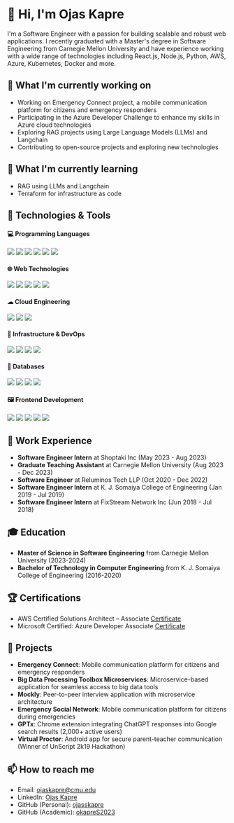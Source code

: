 # 👋 Hi, I'm Ojas Kapre

I'm a Software Engineer with a passion for building scalable and robust web applications. I recently graduated with a Master's degree in Software Engineering from Carnegie Mellon University and have experience working with a wide range of technologies including React.js, Node.js, Python, AWS, Azure, Kubernetes, Docker and more.

## 🔭 What I'm currently working on

- Working on Emergency Connect project, a mobile communication platform for citizens and emergency responders
- Participating in the Azure Developer Challenge to enhance my skills in Azure cloud technologies
- Exploring RAG projects using Large Language Models (LLMs) and Langchain
- Contributing to open-source projects and exploring new technologies

## 🌱 What I'm currently learning

- RAG using LLMs and Langchain
- Terraform for infrastructure as code

## 🔧 Technologies & Tools

#### 💻 Programming Languages
![](https://img.shields.io/badge/Code-Python-blue)
![](https://img.shields.io/badge/Code-JavaScript-yellow)
![](https://img.shields.io/badge/Code-TypeScript-blue)
![](https://img.shields.io/badge/Code-SQL-blue)
![](https://img.shields.io/badge/Code-Go-lightblue)
![](https://img.shields.io/badge/Code-Java-red)

#### 🌐 Web Technologies
![](https://img.shields.io/badge/Web-React.js-blue)
![](https://img.shields.io/badge/Web-Vue.js-green)
![](https://img.shields.io/badge/Web-Node.js-lightgreen)
![](https://img.shields.io/badge/Web-Flask-black)
![](https://img.shields.io/badge/Web-Streamlit-yellow)

#### ☁ Cloud Engineering
![](https://img.shields.io/badge/AWS-black?logo=amazonaws&logoColor=orange)
![](https://img.shields.io/badge/GCP-black?logo=googlecloud&logoColor=blue)
![](https://img.shields.io/badge/Azure-black?logo=microsoftazure&logoColor=blue)

#### 🚢 Infrastructure & DevOps
![](https://img.shields.io/badge/DevOps-Docker-blue)
![](https://img.shields.io/badge/DevOps-Kubernetes-lightblue)
![](https://img.shields.io/badge/DevOps-Terraform-purple)
![](https://img.shields.io/badge/DevOps-Git-black)

#### 💾 Databases
![](https://img.shields.io/badge/DB-PostgreSQL-blue)
![](https://img.shields.io/badge/DB-MongoDB-green)
![](https://img.shields.io/badge/DB-MySQL-blue)
![](https://img.shields.io/badge/DB-Elasticsearch-lightblue)

#### 🖼 Frontend Development
![](https://img.shields.io/badge/Frontend-HTML5-orange)
![](https://img.shields.io/badge/Frontend-CSS3-blue)
![](https://img.shields.io/badge/Frontend-Tailwind-blue)
![](https://img.shields.io/badge/Frontend-Redux-purple)
![](https://img.shields.io/badge/Frontend-Storybook-red)

## 💼 Work Experience

- **Software Engineer Intern** at Shoptaki Inc (May 2023 - Aug 2023)
- **Graduate Teaching Assistant** at Carnegie Mellon University (Aug 2023 - Dec 2023)
- **Software Engineer** at Reluminos Tech LLP (Oct 2020 - Dec 2022)
- **Software Engineer Intern** at K. J. Somaiya College of Engineering (Jan 2019 - Jul 2019)
- **Software Engineer Intern** at FixStream Network Inc (Jun 2018 - Jul 2018)

## 🎓 Education

- **Master of Science in Software Engineering** from Carnegie Mellon University (2023-2024)
- **Bachelor of Technology in Computer Engineering** from K. J. Somaiya College of Engineering (2016-2020)

## 🏆 Certifications

- AWS Certified Solutions Architect – Associate [Certificate](https://www.credly.com/badges/616003cd-7970-4b8d-81ef-bf78cfe16143/public_url)
- Microsoft Certified: Azure Developer Associate [Certificate](https://learn.microsoft.com/en-us/users/ojaskapre/credentials/63584507b7bd09d3)

## 🚀 Projects

- **Emergency Connect**: Mobile communication platform for citizens and emergency responders
- **Big Data Processing Toolbox Microservices**: Microservice-based application for seamless access to big data tools
- **Mockly**: Peer-to-peer interview application with microservice architecture
- **Emergency Social Network**: Mobile communication platform for citizens during emergencies
- **GPTx**: Chrome extension integrating ChatGPT responses into Google search results (2,000+ active users)
- **Virtual Proctor**: Android app for secure parent-teacher communication (Winner of UnScript 2k19 Hackathon)

## 📫 How to reach me

- Email: ojaskapre@cmu.edu
- LinkedIn: [Ojas Kapre](https://www.linkedin.com/in/ojasskapre/)
- GitHub (Personal): [ojasskapre](https://github.com/ojasskapre/)
- GitHub (Academic): [okapreS2023](https://github.com/okapreS2023/)
